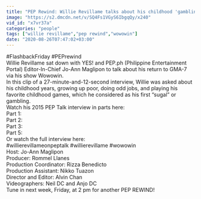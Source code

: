 ```yaml
---
title: "PEP Rewind: Willie Revillame talks about his childhood 'gambling' days and being a child street performer"
image: "https://s2.dmcdn.net/v/SQ4Fs1VGyS6IbgqQy/x240"
vid_id: "x7vr37a"
categories: "people"
tags: ["willie revillame","pep rewind","wowowin"]
date: "2020-08-26T07:47:02+03:00"
---
```

#FlashbackFriday #PEPrewind  <br>Willie Revillame sat down with YES! and PEP.ph (Philippine Entertainment Portal) Editor-In-Chief Jo-Ann Maglipon to talk about his return to GMA-7 via his show Wowowin.  <br>In this clip of a 27-minute-and-12-second interview, Willie was asked about his childhood years, growing up poor, doing odd jobs, and playing his favorite childhood games, which he considered as his first “sugal” or gambling.  <br>Watch his 2015 PEP Talk interview in parts here:  <br>Part 1:   <br>Part 2:   <br>Part 3:   <br>Part 5:   <br>Or watch the full interview here:   <br>#willierevillameonpeptalk #willierevillame #wowowin  <br>Host: Jo-Ann Maglipon  <br>Producer: Rommel Llanes  <br>Production Coordinator: Rizza Benedicto  <br>Production Assistant: Nikko Tuazon  <br>Director and Editor: Alvin Chan  <br>Videographers: Neil DC and Anjo DC  <br>Tune in next week, Friday, at 2 pm for another PEP REWIND!
